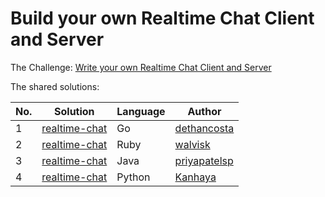 # Build your own Realtime Chat Client and Server

The Challenge: [Write your own Realtime Chat Client and Server](https://codingchallenges.fyi/challenges/challenge-realtime-chat)

The shared solutions:

| No. | Solution | Language | Author |
|-----|----------|----------|--------|
| 1 | [realtime-chat](https://github.com/dethancosta/realtime-chat) | Go | [dethancosta](https://github.com/dethancosta) |
| 2 | [realtime-chat](https://github.com/walvisk/realtime-chat) | Ruby | [walvisk](https://github.com/walvisk) |
| 3 | [realtime-chat](https://github.com/priyapatelsp/Realtime-Chat-Client-and-Server)  | Java     | [priyapatelsp](https://github.com/priyapatelsp)  |
| 4 | [realtime-chat](https://github.com/kanhayaky/realtime-chat) | Python | [Kanhaya](https://github.com/kanhayaky) |
